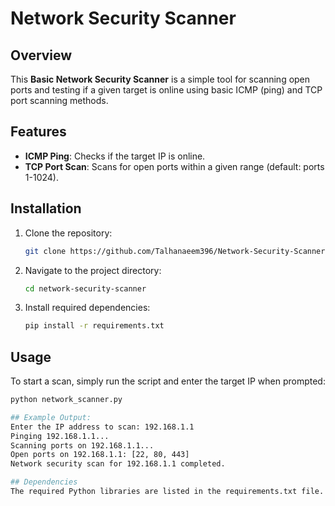 # Network Security Scanner

## Overview

This **Basic Network Security Scanner** is a simple tool for scanning open ports and testing if a given target is online using basic ICMP (ping) and TCP port scanning methods.

## Features

- **ICMP Ping**: Checks if the target IP is online.
- **TCP Port Scan**: Scans for open ports within a given range (default: ports 1-1024).

## Installation

1. Clone the repository:
   ```bash
   git clone https://github.com/Talhanaeem396/Network-Security-Scanner.git

2. Navigate to the project directory:
   ```bash
   cd network-security-scanner

3. Install required dependencies:
   ```bash
   pip install -r requirements.txt


## Usage
To start a scan, simply run the script and enter the target IP when prompted:
   ```bash
   python network_scanner.py

## Example Output:
Enter the IP address to scan: 192.168.1.1
Pinging 192.168.1.1...
Scanning ports on 192.168.1.1...
Open ports on 192.168.1.1: [22, 80, 443]
Network security scan for 192.168.1.1 completed.

## Dependencies
The required Python libraries are listed in the requirements.txt file.
